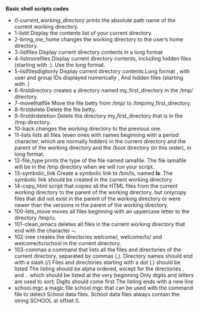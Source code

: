 **Basic shell scripts codes**
* *0-current_working_directory*     prints the absolute path name of the current working directory.
* 1-listit                        Display the contents list of your current directory.
* 2-bring_me_home                 changes the working directory to the user’s home directory.
* 3-listfiles                     Display current directory contents in a long format
* 4-listmorefiles                 Display current directory contents, including hidden files (starting with .). Use the long format.
* 5-listfilesdigitonly            Display current directory contents.Long format , with user and group IDs displayed numerically , And hidden files (starting with .)
* 6-firstdirectory                creates a directory named my_first_directory in the /tmp/ directory.
* 7-movethatfile                  Move the file betty from /tmp/ to /tmp/my_first_directory.
* 8-firstdelete                   Delete the file betty.
* 9-firstdirdeletion              Delete the directory my_first_directory that is in the /tmp directory.
* 10-back                         changes the working directory to the previous one.
* 11-lists                        lists all files (even ones with names beginning with a period character, which are normally hidden) in the current directory and                                         the parent of the working directory and the /boot directory (in this order), in long format.
* 12-file_type                    prints the type of the file named iamafile. The file iamafile will be in the /tmp directory when we will run your script.
* 13-symbolic_link                Create a symbolic link to /bin/ls, named __ls__. The symbolic link should be created in the current working directory.
* 14-copy_html                    script that copies all the HTML files from the current working directory to the parent of the working directory,
                                  but onlycopy files that did not exist in the parent of the working directory or were newer than the versions in the parent of the                                         working directory.
* 100-lets_move                   moves all files beginning with an uppercase letter to the directory /tmp/u.
* 101-clean_emacs                 deletes all files in the current working directory that end with the character ~.
* 102-tree                        creates the directories welcome/, welcome/to/ and welcome/to/school in the current directory.
* 103-commas                      a command that lists all the files and directories of the current directory, separated by commas (,).
                                  Directory names should end with a slash (/)
                                  Files and directories starting with a dot (.) should be listed
                                  The listing should be alpha ordered, except for the directories . and .. which should be listed at the very beginning
                                  Only digits and letters are used to sort; Digits should come first
                                  The listing ends with a new line
* school.mgc                      a magic file school.mgc that can be used with the command file to detect School data files. School data files always contain the                                         string SCHOOL at offset 0.                                   
